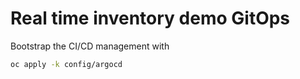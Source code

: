 # Real time inventory demo GitOps

Bootstrap the CI/CD management with

```sh
oc apply -k config/argocd
```

